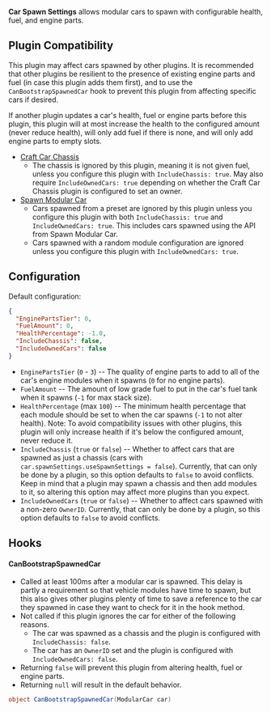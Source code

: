 **Car Spawn Settings** allows modular cars to spawn with configurable health, fuel, and engine parts.

## Plugin Compatibility

This plugin may affect cars spawned by other plugins. It is recommended that other plugins be resilient to the presence of existing engine parts and fuel (in case this plugin adds them first), and to use the `CanBootstrapSpawnedCar` hook to prevent this plugin from affecting specific cars if desired.

If another plugin updates a car's health, fuel or engine parts before this plugin, this plugin will at most increase the health to the configured amount (never reduce health), will only add fuel if there is none, and will only add engine parts to empty slots.

- [Craft Car Chassis](https://umod.org/plugins/craft-car-chassis)
  - The chassis is ignored by this plugin, meaning it is not given fuel, unless you configure this plugin with `IncludeChassis: true`. May also require `IncludeOwnedCars: true` depending on whether the Craft Car Chassis plugin is configured to set an owner.
- [Spawn Modular Car](https://umod.org/plugins/spawn-modular-car)
  - Cars spawned from a preset are ignored by this plugin unless you configure this plugin with both `IncludeChassis: true` and `IncludeOwnedCars: true`. This includes cars spawned using the API from Spawn Modular Car.
  - Cars spawned with a random module configuration are ignored unless you configure this plugin with `IncludeOwnedCars: true`.

## Configuration

Default configuration:
```json
{
  "EnginePartsTier": 0,
  "FuelAmount": 0,
  "HealthPercentage": -1.0,
  "IncludeChassis": false,
  "IncludeOwnedCars": false
}
```

- `EnginePartsTier` (`0` - `3`) -- The quality of engine parts to add to all of the car's engine modules when it spawns (`0` for no engine parts).
- `FuelAmount` -- The amount of low grade fuel to put in the car's fuel tank when it spawns (`-1` for max stack size).
- `HealthPercentage` (max `100`) -- The minimum health percentage that each module should be set to when the car spawns (`-1` to not alter health). Note: To avoid compatibility issues with other plugins, this plugin will only increase health if it's below the configured amount, never reduce it.
- `IncludeChassis` (`true` or `false`) -- Whether to affect cars that are spawned as just a chassis (cars with `car.spawnSettings.useSpawnSettings = false`). Currently, that can only be done by a plugin, so this option defaults to `false` to avoid conflicts. Keep in mind that a plugin may spawn a chassis and then add modules to it, so altering this option may affect more plugins than you expect.
- `IncludeOwnedCars` (`true` or `false`) -- Whether to affect cars spawned with a non-zero `OwnerID`. Currently, that can only be done by a plugin, so this option defaults to `false` to avoid conflicts.

## Hooks

#### CanBootstrapSpawnedCar

- Called at least 100ms after a modular car is spawned. This delay is partly a requirement so that vehicle modules have time to spawn, but this also gives other plugins plenty of time to save a reference to the car they spawned in case they want to check for it in the hook method.
- Not called if this plugin ignores the car for either of the following reasons.
  - The car was spawned as a chassis and the plugin is configured with `IncludeChassis: false`.
  - The car has an `OwnerID` set and the plugin is configured with `IncludeOwnedCars: false`.
- Returning `false` will prevent this plugin from altering health, fuel or engine parts.
- Returning `null` will result in the default behavior.

```csharp
object CanBootstrapSpawnedCar(ModularCar car)
```
